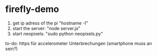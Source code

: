 # firefly-demo

1. get ip adress of the pi "hostname -I"
2. start the server: "node server.js"
3. start neopixels: "sudo python neopixels.py"

to-do:
https für accelerometer
Unterbrechungen (smartphone muss an sein?)
